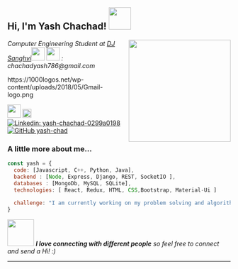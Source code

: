 <h2> Hi, I'm Yash Chachad! <img src="https://media.giphy.com/media/mGcNjsfWAjY5AEZNw6/giphy.gif" width="50"></h2>
<img align='right' src="https://bit.ly/38byJVB" width="230">
<p><em>Computer Engineering Student at <a href="http://www.djsce.ac.in/">DJ Sanghvi</a><img src="https://media.giphy.com/media/fYSnHlufseco8Fh93Z/giphy.gif" width="30">
 <img src="https://bit.ly/2LelGK6" height="30"> : chachadyash786@gmail.com
</em></p>
https://1000logos.net/wp-content/uploads/2018/05/Gmail-logo.png

<a href="https://www.codechef.com/users/yashx"><img src="https://bit.ly/38cVzMF" height="30"></a>
<a href="https://codeforces.com/profile/yash_chad"><img src="https://upload.wikimedia.org/wikipedia/commons/b/b1/Codeforces_logo.svg" height="20"></a>
[![Linkedin: yash-chachad-0299a0198 ](https://img.shields.io/badge/-YashChachad-blue?style=flat-square&logo=Linkedin&logoColor=white&link=https://www.linkedin.com/in/yash-chachad-0299a0198/)](https://www.linkedin.com/in/yash-chachad-0299a0198//)
[![GitHub yash-chad](https://img.shields.io/github/followers/yash-chad?label=follow&style=social)](https://github.com/yash-chad)


###  A little more about me...  

```javascript
const yash = {
  code: [Javascript, C++, Python, Java],
  backend : [Node, Express, Django, REST, SocketIO ],
  databases : [MongoDb, MySQL, SQLite],
  technologies: [ React, Redux, HTML, CSS,Bootstrap, Material-Ui ]
  
  challenge: "I am currently working on my problem solving and algorithmic skills!"
}
```

<img src="https://media.giphy.com/media/LnQjpWaON8nhr21vNW/giphy.gif" width="60"> <em><b>I love connecting with different people</b> so feel free to connect and send a Hi!</b> :)</em>

---
